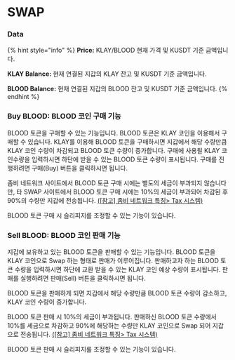 # SWAP

### Data

{% hint style="info" %}
**Price:** KLAY/BLOOD 현재 가격 및 KUSDT 기준 금액입니다.&#x20;

**KLAY Balance:** 현재 연결된 지갑의 KLAY 잔고 및 KUSDT 기준 금액입니다.&#x20;

**BLOOD Balance:** 현재 연결된 지갑의 BLOOD 잔고 및 KUSDT 기준 금액입니다.
{% endhint %}

### Buy BLOOD: BLOOD 코인 구매 기능

BLOOD 토큰을 구매할 수 있는 기능입니다. BLOOD 토큰은 KLAY 코인을 이용해서 구매할 수 있습니다. KLAY를 이용해 BLOOD 토큰을 구매하시면 지갑에서 해당 수량만큼 KLAY 코인 수량이 차감되고 BLOOD 토큰 수량이 증가합니다. 구매에 사용될 KLAY 코인수량을 입력하시면 하단에 받을 수 있는 BLOOD 토큰 수량이 표시됩니다. 구매를 진행하려면 구매(Buy) 버튼을 클릭하시면 됩니다.

좀비 네트워크 사이트에서 BLOOD 토큰 구매 시에는 별도의 세금이 부과되지 않습니다만, 타 SWAP 사이트에서 BLOOD 토큰 구매 시에는 10%의 세금이 부과되어 차감된 후 90%의 수량만 지갑에 전송됩니다. [(\[참고\] 좀비 네트워크 특징> Tax 시스템)](../undefined-1/tax-whale-tax.md)

BLOOD 토큰 구매 시 슬리피지를 조정할 수 있는 기능이 있습니다.

### Sell BLOOD: BLOOD 코인 판매 기능

지갑에 보유하고 있는 BLOOD 토큰을 판매할 수 있는 기능입니다. BLOOD 토큰을 KLAY 코인으로 Swap 하는 형태로 판매가 이루어집니다. 판매하고자 하는 BLOOD 토큰 수량을 입력하시면 하단에 교환 받을 수 있는 KLAY 코인 예상 수량이 표시됩니다. 판매를 실행하려면 판매(Sell) 버튼을 클릭하시면 됩니다.

BLOOD 토큰을 판매하게 되면 지갑에서 해당 수량만큼 BLOOD 토큰 수량이 감소하고, KLAY 코인 수량이 증가합니다.

BLOOD 토큰 판매 시 10%의 세금이 부과됩니다. 판매하신 BLOOD 토큰 수량에서 10%를 세금으로 차감하고 90%에 해당하는 수량만 KLAY 코인으로 Swap 되어 지갑으로 전송됩니다. [(\[참고\] 좀비 네트워크 특징> Tax 시스템)](../undefined-1/tax-whale-tax.md)

BLOOD 토큰 판매 시 슬리피지룰 조정할 수 있는 기능이 있습니다.

